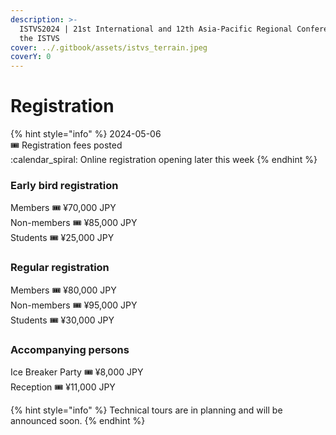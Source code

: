 ```yaml
---
description: >-
  ISTVS2024 | 21st International and 12th Asia-Pacific Regional Conference of
  the ISTVS
cover: ../.gitbook/assets/istvs_terrain.jpeg
coverY: 0
---
```


# Registration

{% hint style="info" %}
2024-05-06 \
:tickets: Registration fees posted\
:calendar\_spiral: Online registration opening later this week
{% endhint %}

### Early bird registration&#x20;

Members :tickets: ¥70,000 JPY\
Non-members :tickets: ¥85,000 JPY\
Students :tickets: ¥25,000 JPY

### Regular registration

Members :tickets: ¥80,000 JPY\
Non-members :tickets: ¥95,000 JPY\
Students :tickets: ¥30,000 JPY

### Accompanying persons

Ice Breaker Party :tickets: ¥8,000 JPY\
Reception :tickets: ¥11,000 JPY

{% hint style="info" %}
Technical tours are in planning and will be announced soon.
{% endhint %}
